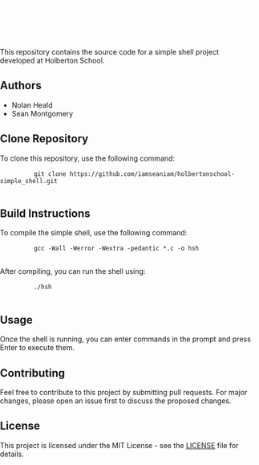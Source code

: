 <!DOCTYPE html>
<html lang="en">
<head>
	<meta charset="UTF-8">
	<meta name="viewport" content="width=device-width, initial-scale=1.0">
	<style>
    body {
      margin: 0;
      padding: 0;
      background-image: url('"C:\Users\seana\Downloads\minecraftBackground.jpg"'); /* Replace with your image URL */
      background-size: cover;
      background-attachment: fixed;
    }
    .content {
      position: relative;
      z-index: 1;
      padding: 20px;
      color: #fff; /* Set text color to be visible against the background */
    }
  </style>
</head>
<body>
	<div class="content">
		<h1>Simple Shell - Holberton School</h1>
	</div>
	<p>This repository contains the source code for a simple shell project developed at Holberton School.</p>
	<h2>Authors</h2>
	<ul>
		<li>Nolan Heald</li>
		<li>Sean Montgomery</li>
	</ul>
	<h2>Clone Repository</h2>
	<p>To clone this repository, use the following command:</p>
	<pre>
		<code>git clone https://github.com/iamseaniam/holbertonschool-simple_shell.git</code>
	</pre>
	<h2>Build Instructions</h2>
	<p>To compile the simple shell, use the following command:</p>
	<pre>
		<code>gcc -Wall -Werror -Wextra -pedantic *.c -o hsh</code>
	</pre>
	<p>After compiling, you can run the shell using:</p>
	<pre>
		<code>./hsh</code>
	</pre>
	<h2>Usage</h2>
	<p>Once the shell is running, you can enter commands in the prompt and press Enter to execute them.</p>
	<h2>Contributing</h2>
	<p>Feel free to contribute to this project by submitting pull requests. For major changes, please open an issue first to discuss the proposed changes.</p>
	<h2>License</h2>
	<p>This project is licensed under the MIT License - see the <a href="LICENSE">LICENSE</a> file for details.</p>
</body>
</html>